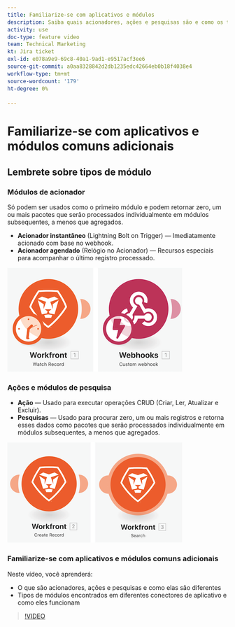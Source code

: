 ```yaml
---
title: Familiarize-se com aplicativos e módulos
description: Saiba quais acionadores, ações e pesquisas são e como os tipos de módulos encontrados em diferentes conectores de aplicativo funcionam no [!DNL Adobe Workfront Fusion].
activity: use
doc-type: feature video
team: Technical Marketing
kt: Jira ticket
exl-id: e078a9e9-69c8-40a1-9ad1-e9517acf3ee6
source-git-commit: a0aa8328842d2db1235edc42664eb0b18f4038e4
workflow-type: tm+mt
source-wordcount: '179'
ht-degree: 0%

---
```


# Familiarize-se com aplicativos e módulos comuns adicionais

## Lembrete sobre tipos de módulo

### Módulos de acionador

Só podem ser usados como o primeiro módulo e podem retornar zero, um ou mais pacotes que serão processados individualmente em módulos subsequentes, a menos que agregados.

* **Acionador instantâneo** (Lightning Bolt on Trigger) — Imediatamente acionado com base no webhook.
* **Acionador agendado** (Relógio no Acionador) — Recursos especiais para acompanhar o último registro processado.

![Uma imagem dos módulos de acionamento](assets/beyond-basic-modules-1.png)

### Ações e módulos de pesquisa

* **Ação** — Usado para executar operações CRUD (Criar, Ler, Atualizar e Excluir).
* **Pesquisas** — Usado para procurar zero, um ou mais registros e retorna esses dados como pacotes que serão processados individualmente em módulos subsequentes, a menos que agregados.

![Uma imagem dos módulos de ação e pesquisa](assets/beyond-basic-modules-2.png)

### Familiarize-se com aplicativos e módulos comuns adicionais

Neste vídeo, você aprenderá:

* O que são acionadores, ações e pesquisas e como elas são diferentes
* Tipos de módulos encontrados em diferentes conectores de aplicativo e como eles funcionam

>[!VIDEO](https://video.tv.adobe.com/v/335287/?quality=12)
